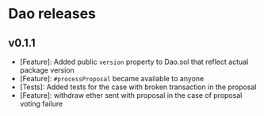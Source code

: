 # Dao releases

## v0.1.1

- [Feature]: Added public `version` property to Dao.sol that reflect actual package version
- [Feature]: `#processProposal` became available to anyone
- [Tests]: Added tests for the case with broken transaction in the proposal
- [Feature]: withdraw ether sent with proposal in the case of proposal voting failure


